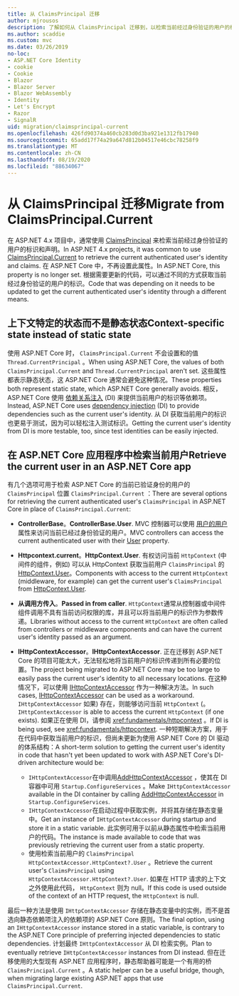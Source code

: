 ```yaml
---
title: 从 ClaimsPrincipal 迁移
author: mjrousos
description: 了解如何从 ClaimsPrincipal 迁移到，以检索当前经过身份验证的用户的标识和 ASP.NET Core 中的声明。
ms.author: scaddie
ms.custom: mvc
ms.date: 03/26/2019
no-loc:
- ASP.NET Core Identity
- cookie
- Cookie
- Blazor
- Blazor Server
- Blazor WebAssembly
- Identity
- Let's Encrypt
- Razor
- SignalR
uid: migration/claimsprincipal-current
ms.openlocfilehash: 426fd90374a460cb283d0d3ba921e1312fb17940
ms.sourcegitcommit: 65add17f74a29a647d812b04517e46cbc78258f9
ms.translationtype: MT
ms.contentlocale: zh-CN
ms.lasthandoff: 08/19/2020
ms.locfileid: "88634067"
---
```

# <a name="migrate-from-claimsprincipalcurrent"></a><span data-ttu-id="7f77c-103">从 ClaimsPrincipal 迁移</span><span class="sxs-lookup"><span data-stu-id="7f77c-103">Migrate from ClaimsPrincipal.Current</span></span>

<span data-ttu-id="7f77c-104">在 ASP.NET 4.x 项目中，通常使用 [ClaimsPrincipal](/dotnet/api/system.security.claims.claimsprincipal.current) 来检索当前经过身份验证的用户的标识和声明。</span><span class="sxs-lookup"><span data-stu-id="7f77c-104">In ASP.NET 4.x projects, it was common to use [ClaimsPrincipal.Current](/dotnet/api/system.security.claims.claimsprincipal.current) to retrieve the current authenticated user's identity and claims.</span></span> <span data-ttu-id="7f77c-105">在 ASP.NET Core 中，不再设置此属性。</span><span class="sxs-lookup"><span data-stu-id="7f77c-105">In ASP.NET Core, this property is no longer set.</span></span> <span data-ttu-id="7f77c-106">根据需要更新的代码，可以通过不同的方式获取当前经过身份验证的用户的标识。</span><span class="sxs-lookup"><span data-stu-id="7f77c-106">Code that was depending on it needs to be updated to get the current authenticated user's identity through a different means.</span></span>

## <a name="context-specific-state-instead-of-static-state"></a><span data-ttu-id="7f77c-107">上下文特定的状态而不是静态状态</span><span class="sxs-lookup"><span data-stu-id="7f77c-107">Context-specific state instead of static state</span></span>

<span data-ttu-id="7f77c-108">使用 ASP.NET Core 时， `ClaimsPrincipal.Current` 不会设置和的值 `Thread.CurrentPrincipal` 。</span><span class="sxs-lookup"><span data-stu-id="7f77c-108">When using ASP.NET Core, the values of both `ClaimsPrincipal.Current` and `Thread.CurrentPrincipal` aren't set.</span></span> <span data-ttu-id="7f77c-109">这些属性都表示静态状态，这 ASP.NET Core 通常会避免这种情况。</span><span class="sxs-lookup"><span data-stu-id="7f77c-109">These properties both represent static state, which ASP.NET Core generally avoids.</span></span> <span data-ttu-id="7f77c-110">相反，ASP.NET Core 使用 [依赖关系注入](xref:fundamentals/dependency-injection) (DI) 来提供当前用户的标识等依赖项。</span><span class="sxs-lookup"><span data-stu-id="7f77c-110">Instead, ASP.NET Core uses [dependency injection](xref:fundamentals/dependency-injection) (DI) to provide dependencies such as the current user's identity.</span></span> <span data-ttu-id="7f77c-111">从 DI 获取当前用户的标识也更易于测试，因为可以轻松注入测试标识。</span><span class="sxs-lookup"><span data-stu-id="7f77c-111">Getting the current user's identity from DI is more testable, too, since test identities can be easily injected.</span></span>

## <a name="retrieve-the-current-user-in-an-aspnet-core-app"></a><span data-ttu-id="7f77c-112">在 ASP.NET Core 应用程序中检索当前用户</span><span class="sxs-lookup"><span data-stu-id="7f77c-112">Retrieve the current user in an ASP.NET Core app</span></span>

<span data-ttu-id="7f77c-113">有几个选项可用于检索 ASP.NET Core 的当前已验证身份的用户的 `ClaimsPrincipal` 位置 `ClaimsPrincipal.Current` ：</span><span class="sxs-lookup"><span data-stu-id="7f77c-113">There are several options for retrieving the current authenticated user's `ClaimsPrincipal` in ASP.NET Core in place of `ClaimsPrincipal.Current`:</span></span>

* <span data-ttu-id="7f77c-114">**ControllerBase**。</span><span class="sxs-lookup"><span data-stu-id="7f77c-114">**ControllerBase.User**.</span></span> <span data-ttu-id="7f77c-115">MVC 控制器可以使用 [用户的用户](/dotnet/api/microsoft.aspnetcore.mvc.controllerbase.user) 属性来访问当前已经过身份验证的用户。</span><span class="sxs-lookup"><span data-stu-id="7f77c-115">MVC controllers can access the current authenticated user with their [User](/dotnet/api/microsoft.aspnetcore.mvc.controllerbase.user) property.</span></span>
* <span data-ttu-id="7f77c-116">**Httpcontext.current**。</span><span class="sxs-lookup"><span data-stu-id="7f77c-116">**HttpContext.User**.</span></span> <span data-ttu-id="7f77c-117">有权访问当前 `HttpContext` (中间件的组件，例如) 可以从 HttpContext 获取当前用户 `ClaimsPrincipal` 的[HttpContext.User](/dotnet/api/microsoft.aspnetcore.http.httpcontext.user)。</span><span class="sxs-lookup"><span data-stu-id="7f77c-117">Components with access to the current `HttpContext` (middleware, for example) can get the current user's `ClaimsPrincipal` from [HttpContext.User](/dotnet/api/microsoft.aspnetcore.http.httpcontext.user).</span></span>
* <span data-ttu-id="7f77c-118">**从调用方传入**。</span><span class="sxs-lookup"><span data-stu-id="7f77c-118">**Passed in from caller**.</span></span> <span data-ttu-id="7f77c-119">`HttpContext`通常从控制器或中间件组件调用不具有当前访问权限的库，并且可以将当前用户的标识作为参数传递。</span><span class="sxs-lookup"><span data-stu-id="7f77c-119">Libraries without access to the current `HttpContext` are often called from controllers or middleware components and can have the current user's identity passed as an argument.</span></span>
* <span data-ttu-id="7f77c-120">**IHttpContextAccessor**。</span><span class="sxs-lookup"><span data-stu-id="7f77c-120">**IHttpContextAccessor**.</span></span> <span data-ttu-id="7f77c-121">正在迁移到 ASP.NET Core 的项目可能太大，无法轻松地将当前用户的标识传递到所有必要的位置。</span><span class="sxs-lookup"><span data-stu-id="7f77c-121">The project being migrated to ASP.NET Core may be too large to easily pass the current user's identity to all necessary locations.</span></span> <span data-ttu-id="7f77c-122">在这种情况下，可以使用 [IHttpContextAccessor](/dotnet/api/microsoft.aspnetcore.http.ihttpcontextaccessor) 作为一种解决方法。</span><span class="sxs-lookup"><span data-stu-id="7f77c-122">In such cases, [IHttpContextAccessor](/dotnet/api/microsoft.aspnetcore.http.ihttpcontextaccessor) can be used as a workaround.</span></span> <span data-ttu-id="7f77c-123">`IHttpContextAccessor` 如果) 存在，则能够访问当前 `HttpContext` (。</span><span class="sxs-lookup"><span data-stu-id="7f77c-123">`IHttpContextAccessor` is able to access the current `HttpContext` (if one exists).</span></span> <span data-ttu-id="7f77c-124">如果正在使用 DI，请参阅 <xref:fundamentals/httpcontext> 。</span><span class="sxs-lookup"><span data-stu-id="7f77c-124">If DI is being used, see <xref:fundamentals/httpcontext>.</span></span> <span data-ttu-id="7f77c-125">一种短期解决方案，用于在代码中获取当前用户的标识，但尚未更新为使用 ASP.NET Core 的 DI 驱动的体系结构：</span><span class="sxs-lookup"><span data-stu-id="7f77c-125">A short-term solution to getting the current user's identity in code that hasn't yet been updated to work with ASP.NET Core's DI-driven architecture would be:</span></span>

  * <span data-ttu-id="7f77c-126">`IHttpContextAccessor`在中调用[AddHttpContextAccessor](https://github.com/aspnet/Hosting/issues/793) ，使其在 DI 容器中可用 `Startup.ConfigureServices` 。</span><span class="sxs-lookup"><span data-stu-id="7f77c-126">Make `IHttpContextAccessor` available in the DI container by calling [AddHttpContextAccessor](https://github.com/aspnet/Hosting/issues/793) in `Startup.ConfigureServices`.</span></span>
  * <span data-ttu-id="7f77c-127">`IHttpContextAccessor`在启动过程中获取实例，并将其存储在静态变量中。</span><span class="sxs-lookup"><span data-stu-id="7f77c-127">Get an instance of `IHttpContextAccessor` during startup and store it in a static variable.</span></span> <span data-ttu-id="7f77c-128">此实例可用于以前从静态属性中检索当前用户的代码。</span><span class="sxs-lookup"><span data-stu-id="7f77c-128">The instance is made available to code that was previously retrieving the current user from a static property.</span></span>
  * <span data-ttu-id="7f77c-129">使用检索当前用户的 `ClaimsPrincipal` `HttpContextAccessor.HttpContext?.User` 。</span><span class="sxs-lookup"><span data-stu-id="7f77c-129">Retrieve the current user's `ClaimsPrincipal` using `HttpContextAccessor.HttpContext?.User`.</span></span> <span data-ttu-id="7f77c-130">如果在 HTTP 请求的上下文之外使用此代码， `HttpContext` 则为 null。</span><span class="sxs-lookup"><span data-stu-id="7f77c-130">If this code is used outside of the context of an HTTP request, the `HttpContext` is null.</span></span>

<span data-ttu-id="7f77c-131">最后一种方法是使用 `IHttpContextAccessor` 存储在静态变量中的实例，而不是首选向静态依赖项注入的依赖项的 ASP.NET Core 原则。</span><span class="sxs-lookup"><span data-stu-id="7f77c-131">The final option, using an `IHttpContextAccessor` instance stored in a static variable, is contrary to the ASP.NET Core principle of preferring injected dependencies to static dependencies.</span></span> <span data-ttu-id="7f77c-132">计划最终 `IHttpContextAccessor` 从 DI 检索实例。</span><span class="sxs-lookup"><span data-stu-id="7f77c-132">Plan to eventually retrieve `IHttpContextAccessor` instances from DI instead.</span></span> <span data-ttu-id="7f77c-133">但在迁移使用的大型现有 ASP.NET 应用程序时，静态帮助器可能是一个有用的桥 `ClaimsPrincipal.Current` 。</span><span class="sxs-lookup"><span data-stu-id="7f77c-133">A static helper can be a useful bridge, though, when migrating large existing ASP.NET apps that use `ClaimsPrincipal.Current`.</span></span>
